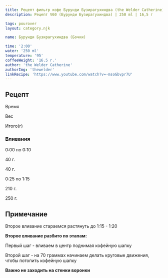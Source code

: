 ```yaml
---
title: Рецепт фильтр кофе Бурунди Бузирагухиндва (the Welder Catherine)
description: Рецепт V60 (Бурунди Бузирагухиндва) | 250 ml | 16,5 г

tags: pourover
layout: category.njk

name: Бурунди Бузирагухиндва (Бочки)

time: '2:00'
water: '250 ml'
temperature: '95'
coffeeWeight: '16.5 г.'
author: 'the Welder Catherine'
authorImg: 'thewelder'
linkRecipe: 'https://www.youtube.com/watch?v=-msoGbvpr7U'
---
```


## Рецепт


<div class="time-line">

Время

Вес

Итого(г)

</div>

### Вливания

<div class="time-line">

0:00 по 0:10

40 г.

40 г.

</div>

<div class="time-line">

0:25 по 1:15

210 г.

250 г.

</div>


<div class="info-warm">

## Примечание

Второе вливание стараемся растянуть до 1:15 - 1:20

__Второе вливание разбито по этапам:__

Первый шаг - вливаем в центр поднимая кофейную шапку

Второй шаг - на 70 граммах начинаем делать круговые движения, чтобы потопить кофейную шапку

__Важно не заходить на стенки воронки__
</div>
